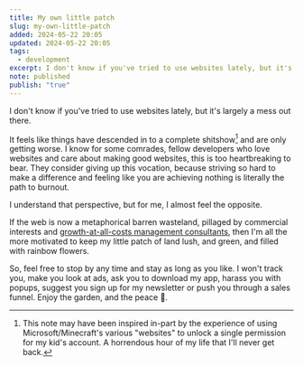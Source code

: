 ```yaml
---
title: My own little patch
slug: my-own-little-patch
added: 2024-05-22 20:05
updated: 2024-05-22 20:05
tags:
  - development
excerpt: I don't know if you've tried to use websites lately, but it's largely a mess out there.
note: published
publish: "true"
---
```

I don't know if you've tried to use websites lately, but it's largely a mess out there.

It feels like things have descended in to a complete shitshow[^1]
and are only getting worse. I know for some comrades, fellow developers who love websites and care about making good websites, this is too heartbreaking to bear. They consider giving up this vocation, because striving so hard to make a difference and feeling like you are achieving nothing is literally the path to burnout.

I understand that perspective, but for me, I almost feel the opposite.

If the web is now a metaphorical barren wasteland, pillaged by commercial interests and [growth-at-all-costs management consultants](https://podcasts.apple.com/us/podcast/how-managers-are-breaking-the-internet/id1730587238?i=1000653410986), then I'm all the more motivated to keep my little patch of land lush, and green, and filled with rainbow flowers.

So, feel free to stop by any time and stay as long as you like. I won't track you, make you look at ads, ask you to download my app, harass you with popups, suggest you sign up for my newsletter or push you through a sales funnel. Enjoy the garden, and the peace 💐.

[^1]: This note may have been inspired in-part by the experience of using Microsoft/Minecraft's various "websites" to unlock a single permission for my kid's account. A horrendous hour of my life that I'll never get back.